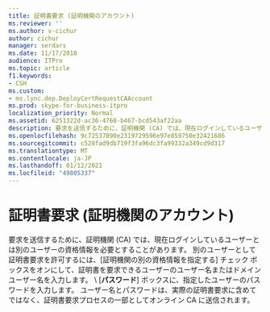 ```yaml
---
title: 証明書要求 (証明機関のアカウント)
ms.reviewer: ''
ms.author: v-cichur
author: cichur
manager: serdars
ms.date: 11/17/2018
audience: ITPro
ms.topic: article
f1.keywords:
- CSH
ms.custom:
- ms.lync.dep.DeployCertRequestCAAccount
ms.prod: skype-for-business-itpro
localization_priority: Normal
ms.assetid: 6251322d-ac36-4760-b467-bcd543af22aa
description: 要求を送信するために、証明機関 (CA) では、現在ログインしているユーザーとは別のユーザーの資格情報を必要とすることがあります。 別のユーザーとしての証明書要求を許可するには、[証明機関に別の資格情報を指定する] チェック ボックスをオンにして、証明書を要求可能なユーザーのユーザー名または domain\username を入力します。 [パスワード] ボックスに、指定したユーザーのパスワードを入力します。 ユーザー名とパスワードは、実際の証明書要求に含めてではなく、証明書要求プロセスの一部としてオンライン CA に送信されます。
ms.openlocfilehash: 9c72537090e2319729596e97e859750e32421686
ms.sourcegitcommit: c528fad9db719f3fa96dc3fa99332a349cd9d317
ms.translationtype: MT
ms.contentlocale: ja-JP
ms.lasthandoff: 01/12/2021
ms.locfileid: "49805337"
---
```

# <a name="certificate-request-certificate-authority-account"></a>証明書要求 (証明機関のアカウント)
 
要求を送信するために、証明機関 (CA) では、現在ログインしているユーザーとは別のユーザーの資格情報を必要とすることがあります。 別のユーザーとして証明書要求を許可するには、[証明機関の別の資格情報を指定する] チェック ボックスをオンにして、証明書を要求できるユーザーのユーザー名またはドメイン ユーザー名を入力します。 \   [**パスワード**] ボックスに、指定したユーザーのパスワードを入力します。 ユーザー名とパスワードは、実際の証明書要求に含めてではなく、証明書要求プロセスの一部としてオンライン CA に送信されます。
  


